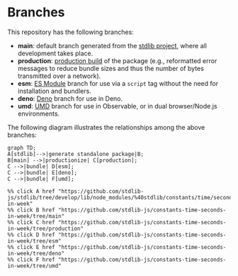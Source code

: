 <!--

@license Apache-2.0

Copyright (c) 2022 The Stdlib Authors.

Licensed under the Apache License, Version 2.0 (the "License");
you may not use this file except in compliance with the License.
You may obtain a copy of the License at

    http://www.apache.org/licenses/LICENSE-2.0

Unless required by applicable law or agreed to in writing, software
distributed under the License is distributed on an "AS IS" BASIS,
WITHOUT WARRANTIES OR CONDITIONS OF ANY KIND, either express or implied.
See the License for the specific language governing permissions and
limitations under the License.

-->

# Branches

This repository has the following branches:

-   **main**: default branch generated from the [stdlib project][stdlib-url], where all development takes place.
-   **production**: [production build][production-url] of the package (e.g., reformatted error messages to reduce bundle sizes and thus the number of bytes transmitted over a network).
-   **esm**: [ES Module][esm-url] branch for use via a `script` tag without the need for installation and bundlers.
-   **deno**: [Deno][deno-url] branch for use in Deno.
-   **umd**: [UMD][umd-url] branch for use in Observable, or in dual browser/Node.js environments.

The following diagram illustrates the relationships among the above branches:

```mermaid
graph TD;
A[stdlib]-->|generate standalone package|B;
B[main] -->|productionize| C[production];
C -->|bundle| D[esm];
C -->|bundle| E[deno];
C -->|bundle| F[umd];

%% click A href "https://github.com/stdlib-js/stdlib/tree/develop/lib/node_modules/%40stdlib/constants/time/seconds-in-week"
%% click B href "https://github.com/stdlib-js/constants-time-seconds-in-week/tree/main"
%% click C href "https://github.com/stdlib-js/constants-time-seconds-in-week/tree/production"
%% click D href "https://github.com/stdlib-js/constants-time-seconds-in-week/tree/esm"
%% click E href "https://github.com/stdlib-js/constants-time-seconds-in-week/tree/deno"
%% click F href "https://github.com/stdlib-js/constants-time-seconds-in-week/tree/umd"
```

[stdlib-url]: https://github.com/stdlib-js/stdlib/tree/develop/lib/node_modules/%40stdlib/constants/time/seconds-in-week
[production-url]: https://github.com/stdlib-js/constants-time-seconds-in-week/tree/production
[deno-url]: https://github.com/stdlib-js/constants-time-seconds-in-week/tree/deno
[umd-url]: https://github.com/stdlib-js/constants-time-seconds-in-week/tree/umd
[esm-url]: https://github.com/stdlib-js/constants-time-seconds-in-week/tree/esm